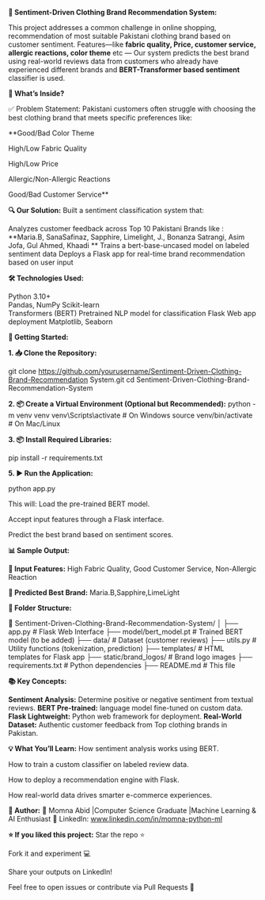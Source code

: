 **👗 Sentiment-Driven Clothing Brand Recommendation System:**

This  project addresses a common challenge in online shopping, recommendation of most suitable Pakistani clothing brand based on customer sentiment.  Features—like **fabric quality, Price, customer service, allergic reactions, color theme** etc — Our system predicts the best brand using real-world reviews data from customers who already have experienced different brands and **BERT-Transformer based sentiment** classifier  is used.

**📌 What’s Inside?**

✅ Problem Statement:
Pakistani customers often struggle with choosing the best clothing brand that meets specific preferences like:

**Good/Bad Color Theme

High/Low Fabric Quality

High/Low Price

Allergic/Non-Allergic Reactions

Good/Bad Customer Service**

**🔍 Our Solution:**
Built a sentiment classification system that:

Analyzes customer feedback across Top 10 Pakistani Brands like :
**Maria.B, SanaSafinaz, Sapphire, Limelight, J., Bonanza Satrangi, Asim Jofa, Gul Ahmed, Khaadi
**
Trains a bert-base-uncased model on labeled sentiment data
Deploys a Flask app for real-time brand recommendation based on user input

**🛠️ Technologies Used:**

Python 3.10+	
Pandas, NumPy
Scikit-learn	
Transformers (BERT)	Pretrained NLP model for classification
Flask	Web app deployment
Matplotlib, Seaborn

**🚀 Getting Started:**

**1. 📥 Clone the Repository:**

git clone https://github.com/yourusername/Sentiment-Driven-Clothing-Brand-Recommendation System.git
cd Sentiment-Driven-Clothing-Brand-Recommendation-System

**2. 📦 Create a Virtual Environment (Optional but Recommended):**
python -m venv venv
venv\Scripts\activate   # On Windows
source venv/bin/activate   # On Mac/Linux

**3. 📦 Install Required Libraries:**

pip install -r requirements.txt

**5. ▶️ Run the Application:**

python app.py

This will:
Load the pre-trained BERT model.

Accept input features through a Flask interface.

Predict the best brand based on sentiment scores.

**📊 Sample Output:**

**🧾 Input Features:**
High Fabric Quality, Good Customer Service, Non-Allergic Reaction

**🧠 Predicted Best Brand:**
Maria.B,Sapphire,LimeLight



**📂 Folder Structure:**

📁 Sentiment-Driven-Clothing-Brand-Recommendation-System/
│
├── app.py                     # Flask Web Interface
├── model/bert_model.pt        # Trained BERT model (to be added)
├── data/                      # Dataset (customer reviews)
├── utils.py                   # Utility functions (tokenization, prediction)
├── templates/                 # HTML templates for Flask app
├── static/brand_logos/        # Brand logo images
├── requirements.txt           # Python dependencies
├── README.md                  # This file

**📚 Key Concepts:**

**Sentiment Analysis:**	Determine positive or negative sentiment from textual reviews.
**BERT	Pre-trained:** language model fine-tuned on custom data.
**Flask	Lightweight:** Python web framework for deployment.
**Real-World Dataset:**	Authentic customer feedback from Top clothing brands in Pakistan.

**💡 What You’ll Learn:**
How sentiment analysis works using BERT.

How to train a custom classifier on labeled review data.

How to deploy a recommendation engine with Flask.

How real-world data drives smarter e-commerce experiences.

**🙌 Author:**
👤 Momna Abid |Computer Science Graduate |Machine Learning & AI Enthusiast
🔗 LinkedIn: www.linkedin.com/in/momna-python-ml 

**⭐️ If you liked this project:**
Star the repo ⭐

Fork it and experiment 💻

Share your outputs on LinkedIn!

Feel free to open issues or contribute via Pull Requests 🤝













